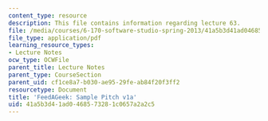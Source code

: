 ```yaml
---
content_type: resource
description: This file contains information regarding lecture 63.
file: /media/courses/6-170-software-studio-spring-2013/41a5b3d41ad0468573281c0657a2a2c5_MIT6_170S13_63-takeout-1a.pdf
file_type: application/pdf
learning_resource_types:
- Lecture Notes
ocw_type: OCWFile
parent_title: Lecture Notes
parent_type: CourseSection
parent_uid: cf1ce8a7-b030-ae95-29fe-ab84f20f3ff2
resourcetype: Document
title: 'FeedAGeek: Sample Pitch v1a'
uid: 41a5b3d4-1ad0-4685-7328-1c0657a2a2c5
---
```


